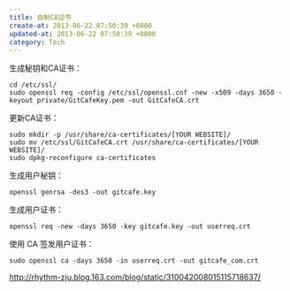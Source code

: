```yaml
---
title: 自制CA证书
create-at: 2013-06-22 07:50:39 +0800
updated-at: 2013-06-22 07:50:39 +0800
category: Tech
---
```


生成秘钥和CA证书：

    cd /etc/ssl/
    sudo openssl req -config /etc/ssl/openssl.cnf -new -x509 -days 3650 -keyout private/GitCafeKey.pem -out GitCafeCA.crt

更新CA证书：

    sudo mkdir -p /usr/share/ca-certificates/[YOUR WEBSITE]/
    sudo mv /etc/ssl/GitCafeCA.crt /usr/share/ca-certificates/[YOUR WEBSITE]/
    sudo dpkg-reconfigure ca-certificates

生成用户秘钥：

    openssl genrsa -des3 -out gitcafe.key

生成用户证书：

    openssl req -new -days 3650 -key gitcafe.key -out userreq.crt

使用 CA 签发用户证书：

    sudo openssl ca -days 3650 -in userreq.crt -out gitcafe_com.crt

http://rhythm-zju.blog.163.com/blog/static/310042008015115718637/
